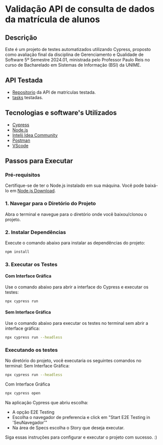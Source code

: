 # Validação API de consulta de dados da matrícula de alunos

## Descrição
Este é um projeto de testes automatizados utilizando Cypress, proposto como avaliação final da disciplina de Gerenciamento e Qualidade de Software 5º Semestre 2024.01, ministrada pelo Professor Paulo Reis no curso de Bacharelado em Sistemas de Informação (BSI) da UNIME.

## API Testada
 - [Repositorio](https://github.com/PHPauloReis/oficial2-matriculas-api/) da API de matriculas testada.
 - [tasks](https://github.com/MichelNsouza/Validacao_API_Matricula_Alunos/blob/main/tasks/Avalia%C3%A7%C3%A3o%20Oficial%202%20-%20Gerenciamento%20e%20Qualidade%20%202c1a8cb42e3042c89d47288a68b2ac8b.md) testadas.

## Tecnologias e software's Utilizados
- [Cypress](https://www.cypress.io/)
- [Node.js](https://nodejs.org/)
- [Intelij Idea Community](https://www.jetbrains.com/idea/download/)
- [Postman](https://www.postman.com/downloads/)
- [VScode](https://code.visualstudio.com/download)

## Passos para Executar

### Pré-requisitos
Certifique-se de ter o Node.js instalado em sua máquina. Você pode baixá-lo em [Node.js Download](https://nodejs.org/en/download/package-manager).

### 1. Navegar para o Diretório do Projeto
Abra o terminal e navegue para o diretório onde você baixou/clonou o projeto.

### 2. Instalar Dependências
Execute o comando abaixo para instalar as dependências do projeto:
```bash
npm install
```

### 3. Executar os Testes
#### Com Interface Gráfica
Use o comando abaixo para abrir a interface do Cypress e executar os testes:
```bash
npx cypress run
```

#### Sem Interface Gráfica
Use o comando abaixo para executar os testes no terminal sem abrir a interface gráfica:
```bash
npx cypress run --headless
```

### Executando os testes
No diretório do projeto, você executaria os seguintes comandos no terminal:
Sem Interface Gráfica:
```bash
npx cypress run --headless
```

Com Interface Gráfica
```bash
npx cypress open
```
Na aplicação Cypress que abriu escolha:
* A opção E2E Testing
* Escolha o navegador de preferencia e click em "Start E2E Testing in 'SeuNavegador'"
* Na área de Specs escolha o Story que deseja executar.

Siga essas instruções para configurar e executar o projeto com sucesso. :)

